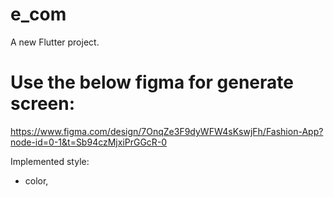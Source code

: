 # e_com

A new Flutter project.

# Use the below figma for generate screen:
https://www.figma.com/design/7OnqZe3F9dyWFW4sKswjFh/Fashion-App?node-id=0-1&t=Sb94czMjxiPrGGcR-0

Implemented style:
- color, 
